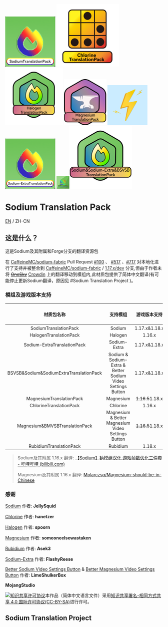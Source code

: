<img src="/SodiumTranslationPack/pack.png" style="zoom: 25%;" />   <img src="/ChlorineTranslationPack/pack.png" style="zoom:25%;" /> <img src="/HalogenTranslationPack/pack.png" style="zoom: 23%;" /> <img src="/MagnesiumTranslationPack/pack.png" style="zoom: 23%;" /> ![](/RubidiumTranslationPack/pack.png) <img src="/Sodium-ExtraTranslationPack/pack.png" style="zoom: 25%;" />  <img src="/BSVSBTranslationPack/pack.png" style="zoom: 4%;" /><img src="/BSVSB&Sodium&Sodium-ExtraTranslationPack/pack.png" style="zoom:25%;" />

# Sodium Translation Pack

[EN](README-EN.md) / ZH-CN

## 这是什么？

这是Sodium及其附属和Forge分支的翻译资源包

在 [CaffeineMC/sodium-fabric](https://github.com/CaffeineMC/sodium-fabric) Pull Request [#100](https://github.com/CaffeineMC/sodium-fabric/pull/100) 、 [#517](https://github.com/CaffeineMC/sodium-fabric/pull/517) 、[#717](https://github.com/CaffeineMC/sodium-fabric/pull/717) 对本地化进行了支持并被整合到 [CaffeineMC/sodium-fabric](https://github.com/CaffeineMC/sodium-fabric) / [1.17.x/dev](https://github.com/CaffeineMC/sodium-fabric/tree/1.17.x/dev) 分支,但由于作者未将 ~~[OneSky](https://jellysquid.oneskyapp.com/collaboration/project?id=366422)~~ [Crowdin](https://crowdin.com/translate/sodium-fabric) 上的翻译移动到模组内,此材质包提供了简体中文翻译(有可能停止更新Sodium翻译，原因见 #Sodium Translation Project )。



### 模组及游戏版本支持


|               材质包名称               |                          支持模组                          |   游戏版本支持   | 模组加载器 |
| :---------------------------------------: | :-----------------------------------------------------------: | :----------------: | :----------: |
|          SodiumTranslationPack          |                           Sodium                           |  1.17.x&1.18.x  |   Fabric   |
|         HalogenTranslationPack         |                           Halogen                           |      1.16.x      |   Forge   |
|       Sodium-ExtraTranslationPack       |                        Sodium-Extra                        |  1.17.x&1.18.x  |   Fabric   |
| BSVSB&Sodium&SodiumExtraTranslationPack | Sodium & Sodium-Extra & Better Sodium Video Settings Button |  1.17.x&1.18.x  |   Fabric   |
|        MagnesiumTranslationPack        |                          Magnesium                          | ~~1.16.5~~1.18.x |   Forge   |
|         ChlorineTranslationPack         |                          Chlorine                          |      1.16.x      |   Forge   |
|     Magnesium&BMVSBTranslationPack     |     Magnesium & Better Magnesium Video Settings Button     | ~~1.16.5~~1.18.x |   Forge   |
| RubidiumTranslationPack | Rubidium | 1.18.x | Forge |

> Sodium及其附属 1.16.x 翻译: [【Sodium】钠模组汉化 游戏帧数优化三件套 - 哔哩哔哩 (bilibili.com)](https://www.bilibili.com/read/cv6832123/)
>
> Magnesium及其附属 1.16.x 翻译: [Molarczsq/Magnesium-should-be-in-Chinese](https://github.com/Molarczsq/Magnesium-should-be-in-Chinese/releases)

### 感谢

[Sodium](https://github.com/jellysquid3/sodium-fabric) 作者: **JellySquid**

[Chlorine](https://github.com/HalogenMods/Chlorine) 作者: **hanetzer**

[Halogen](https://github.com/spoorn/sodium-forge) 作者: **spoorn**

[Magnesium](https://github.com/Someone-Else-Was-Taken/Magnesium) 作者: **someoneelsewastaken**

[Rubidium](https://github.com/Asek3/Rubidium) 作者: **Asek3**

[Sodium-Extra](https://github.com/FlashyReese/sodium-extra-fabric) 作者: **FlashyReese**

[Better Sodium Video Settings Button](https://github.com/LimeShulkerBox/better-sodium-video-settings) & [Better Magnesium Video Settings Button](https://github.com/LimeShulkerBox/better-magnesium-video-settings-button) 作者: **LimeShulkerBox**

**MojangStudio**

<a rel="license" href="http://creativecommons.org/licenses/by-sa/4.0/"><img alt="知识共享许可协议" style="border-width:0" src="https://i.creativecommons.org/l/by-sa/4.0/88x31.png" /></a>本作品（简体中文语言文件）采用<a rel="license" href="http://creativecommons.org/licenses/by-sa/4.0/">知识共享署名-相同方式共享 4.0 国际许可协议(CC-BY-SA)</a>进行许可。



## Sodium Translation Project

<script src="https://gist.github.com/TexBlock/1f5628574b1d6cd7df7243c8bcc552c6.js"></script>
